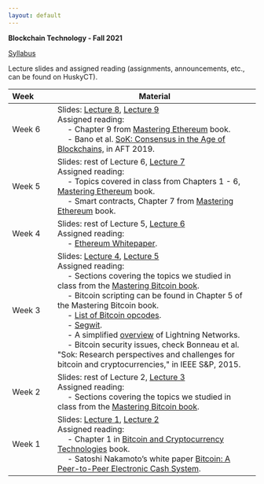 ```yaml
---
layout: default
---
```


**Blockchain Technology - Fall 2021**

[Syllabus](./syllabus.pdf)

Lecture slides and assigned reading (assignments, announcements, etc., can be found on HuskyCT).

| Week&emsp;&emsp;| Material           |
|----------|--------------------|
| Week 6 | Slides: [Lecture 8](./lecture8.pdf), [Lecture 9](./lecture9.pdf) <br/> Assigned reading: <br/> &emsp; - Chapter 9 from [Mastering Ethereum](https://github.com/ethereumbook/ethereumbook/blob/develop/book.asciidoc) book. <br/> &emsp; - Bano et al. [SoK: Consensus in the Age of Blockchains,](https://smeiklej.com/files/aft19a.pdf) in AFT 2019. |
| Week 5 | Slides: rest of Lecture 6, [Lecture 7](./lecture7.pdf) <br/> Assigned reading: <br/> &emsp; - Topics covered in class from Chapters 1 - 6, [Mastering Ethereum](https://github.com/ethereumbook/ethereumbook/blob/develop/book.asciidoc) book. <br/> &emsp; - Smart contracts, Chapter 7 from [Mastering Ethereum](https://github.com/ethereumbook/ethereumbook/blob/develop/book.asciidoc) book. |
| Week 4 | Slides: rest of Lecture 5, [Lecture 6](./lecture6.pdf) <br/> Assigned reading: <br/> &emsp; - [Ethereum Whitepaper](https://ethereum.org/en/whitepaper/). |
| Week 3 | Slides: [Lecture 4](./lecture4.pdf), [Lecture 5](./lecture5.pdf) <br/> Assigned reading: <br/> &emsp; - Sections covering the topics we studied in class from the [Mastering Bitcoin book](https://en.bitcoin.it/wiki/Mastering_Bitcoin). <br/> &emsp; - Bitcoin scripting can be found in Chapter 5 of the Mastering Bitcoin book. <br/> &emsp; - [List of Bitcoin opcodes](https://en.bitcoin.it/wiki/Script). <br/> &emsp; - [Segwit](https://en.bitcoin.it/wiki/Segregated_Witness). <br/> &emsp; - A simplified [overview](https://academy.binance.com/blockchain/what-is-lightning-network) of Lightning Networks. <br/> &emsp; - Bitcoin security issues, check Bonneau et al. "Sok: Research perspectives and challenges for bitcoin and cryptocurrencies," in IEEE S&P, 2015. |
| Week 2 | Slides: rest of Lecture 2, [Lecture 3](./lecture3.pdf) <br/> Assigned reading: <br/> &emsp; - Sections covering the topics we studied in class from the [Mastering Bitcoin book](https://en.bitcoin.it/wiki/Mastering_Bitcoin).  |
| Week 1 | Slides: [Lecture 1](./lecture1.pdf), [Lecture 2](./lecture2.pdf) <br/> Assigned reading: <br/> &emsp; - Chapter 1 in [Bitcoin and Cryptocurrency Technologies](https://d28rh4a8wq0iu5.cloudfront.net/bitcointech/readings/princeton_bitcoin_book.pdf) book. <br/> &emsp; - Satoshi Nakamoto’s white paper [Bitcoin: A Peer-to-Peer Electronic Cash System](https://bitcoin.org/bitcoin.pdf). |